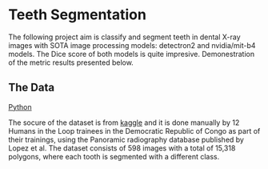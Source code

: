 <h1> Teeth Segmentation</h1>

The following project aim is classify and segment teeth in dental X-ray images
with SOTA image processing models: detectron2 and nvidia/mit-b4 models.
The Dice score of both models is quite impresive. Demonestration
of the metric results presented below. 

<h2> The Data </h2>

[Python](https://www.python.org)

The socure of the dataset is from [kaggle]([url](https://www.kaggle.com/datasets/humansintheloop/teeth-segmentation-on-dental-x-ray-images)) 
and it is done manually by 12 Humans in the Loop trainees in the Democratic Republic of Congo as part of their trainings, 
using the Panoramic radiography database published by Lopez et al.
The dataset consists of 598 images with a total of 15,318 polygons, where each tooth is segmented with a different class.
